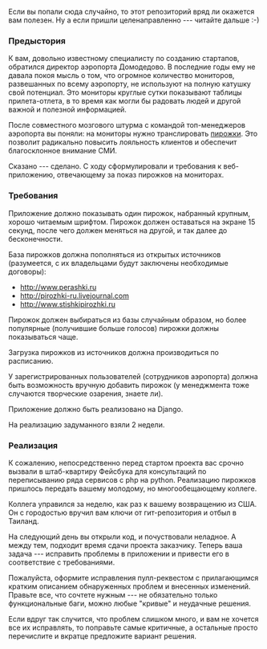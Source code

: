 Если вы попали сюда случайно, то этот репозиторий вряд ли окажется вам полезен. Ну а если пришли целенаправленно --- читайте дальше :-)

### Предыстория

К вам, довольно известному специалисту по созданию стартапов, обратился директор аэропорта Домодедово. В последние годы ему не давала покоя мысль о том, что огромное количество мониторов, развешанных по всему аэропорту, не используют на полную катушку свой потенциал. Это мониторы круглые сутки показывают таблицы прилета-отлета, в то время как могли бы радовать людей и другой важной и полезной информацией.

После совместного мозгового штурма с командой топ-менеджеров аэропорта вы поняли: на мониторы нужно транслировать [пирожки](http://lurkmore.to/Пирожки). Это позволит радикально повысить лояльность клиентов и обеспечит благосклонное внимание СМИ.

Сказано --- сделано. С ходу сформулировали и требования к веб-приложению, отвечающему за показ пирожков на мониторах.

### Требования

Приложение должно показывать один пирожок, набранный крупным, хорошо читаемым шрифтом. Пирожок должен оставаться на экране 15 секунд, после чего должен меняться на другой, и так далее до бесконечности.

База пирожков должна пополняться из открытых источников (разумеется, с их владельцами будут заключены необходимые договоры):

* http://www.perashki.ru
* http://pirozhki-ru.livejournal.com
* http://www.stishkipirozhki.ru

Пирожок должен выбираться из базы случайным образом, но более популярные (получившие больше голосов) пирожки должны показываться чаще.

Загрузка пирожков из источников должна производиться по расписанию.

У зарегистрированных пользователей (сотрудников аэропорта) должна быть возможность вручную добавить пирожок (у менеджмента тоже случаются творческие озарения, знаете ли).

Приложение должно быть реализовано на Django. 

На реализацию задуманного взяли 2 недели.

### Реализация

К сожалению, непосредственно перед стартом проекта вас срочно вызвали в штаб-квартиру Фейсбука для консультаций по переписыванию ряда сервисов с php на python. Реализацию пирожков пришлось передать вашему молодому, но многообещающему коллеге.

Коллега управился за неделю, как раз к вашему возвращению из США. Он с городостью вручил вам ключи от гит-репозитория и отбыл в Таиланд.

На следующий день вы открыли код, и почуствовали неладное. А между тем, подходит время сдачи проекта заказчику. Теперь ваша задача --- исправить проблемы в приложении и привести его в соответствие с требованиями.

Пожалуйста, оформите исправления пулл-реквестом с прилагающимся кратким описанием обнаруженных проблем и внесенных изменений. Правьте все, что сочтете нужным --- не обязательно только функциональные баги, можно любые "кривые" и неудачные решения.

Если вдруг так случится, что проблем слишком много, и вам не хочется все их исправлять, то поправьте самые критичные, а остальные просто перечислите и вкратце предложите вариант решения.